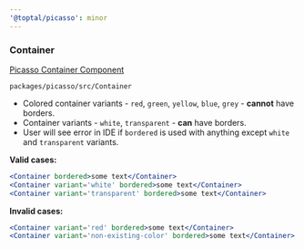 ```yaml
---
'@toptal/picasso': minor
---
```


### Container

[Picasso Container Component](https://picasso.toptal.net/?path=/story/layout-container--container)

`packages/picasso/src/Container`

- Colored container variants - `red`, `green`, `yellow`, `blue`, `grey` -
  **cannot** have borders.
- Container variants - `white`, `transparent` - **can** have borders.
- User will see error in IDE if `bordered` is used with anything except `white`
  and `transparent` variants.

**Valid cases:**

```jsx
<Container bordered>some text</Container>
<Container variant='white' bordered>some text</Container>
<Container variant='transparent' bordered>some text</Container>
```

**Invalid cases:**

```jsx
<Container variant='red' bordered>some text</Container>
<Container variant='non-existing-color' bordered>some text</Container>
```
